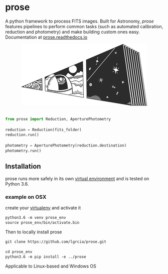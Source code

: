 # prose

A python framework to process FITS images. Built for Astronomy, *prose* features pipelines to perform common tasks (such as automated calibration, reduction and photometry) and make building custom ones easy. Documentation at [prose.readthedocs.io](https://prose.readthedocs.io)

<p align="center">
  <img width="400" src="docs/source/prose.png">
</p>


```python

from prose import Reduction, AperturePhotometry

reduction = Reduction(fits_folder)
reduction.run()

photometry = AperturePhotometry(reduction.destination)
photometry.run()

```

## Installation

prose runs more safely in its own [virtual environment](https://docs.python.org/3/tutorial/venv.html) and is tested on Python 3.6.

### example on OSX

create your [virtualenv](https://docs.python.org/3/tutorial/venv.html) and activate it

```shell
python3.6 -m venv prose_env
source prose_env/bin/activate.bin
```

Then to locally install prose

```shell
git clone https://github.com/lgrcia/prose.git

cd prose_env
python3.6 -m pip install -e ../prose
```

Applicable to Linux-based and Windows OS